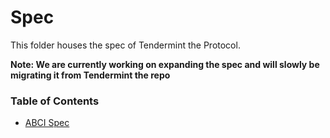 # Spec

This folder houses the spec of Tendermint the Protocol.

**Note: We are currently working on expanding the spec and will slowly be migrating it from Tendermint the repo**

### Table of Contents

- [ABCI Spec](./abci/README.md)
